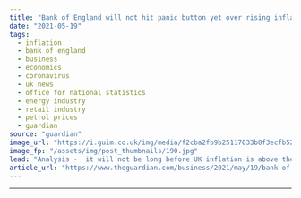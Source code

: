 ```yaml
---
title: "Bank of England will not hit panic button yet over rising inflation"
date: "2021-05-19"
tags: 
  - inflation
  - bank of england
  - business
  - economics
  - coronavirus
  - uk news
  - office for national statistics
  - energy industry
  - retail industry
  - petrol prices
  - guardian
source: "guardian"
image_url: "https://i.guim.co.uk/img/media/f2cba2fb9b25117033b8f3ecfb522d0b37ed995e/23_31_4603_2764/master/4603.jpg?width=460&quality=85&auto=format&fit=max&s=0d15763ff2cf2a3f52fc81769199de7d"
image_fp: "/assets/img/post_thumbnails/190.jpg"
lead: "Analysis -  it will not be long before UK inflation is above the official 2% targetUK inflation more than doubles as energy prices increaseBusiness live updates -  UK inflation more than doubles to 1.5%See all our coronavirus coverageA doubling of the an..."
article_url: "https://www.theguardian.com/business/2021/may/19/bank-of-england-will-not-hit-panic-button-yet-over-rising-inflation"
---
```


---
